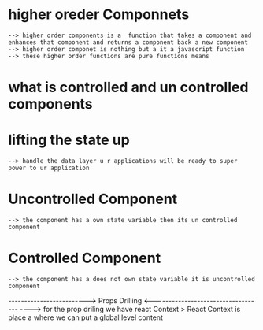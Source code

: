 # higher oreder Componnets 
    --> higher order components is a  function that takes a component and enhances that component and returns a component back a new component
    --> higher order componet is nothing but a it a javascript function
    --> these higher order functions are pure functions means 
# what is controlled and un controlled components 
# lifting the state up
    --> handle the data layer u r applications will be ready to super power to ur application
# Uncontrolled Component
    --> the component has a own state variable then its un controlled component
# Controlled Component
    --> the component has a does not own state variable it is uncontrolled component
-------------------------> Props Drilling <-----------------------------------
----> for the prop driling we have react Context 
    > React Context is place a where we can put a global level content